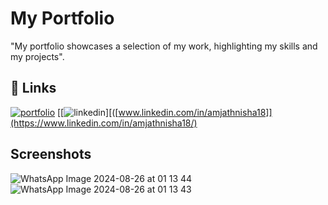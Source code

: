 
# My Portfolio

"My portfolio showcases a selection of my work, highlighting my skills and my projects".

## 🔗 Links
[![portfolio](https://img.shields.io/badge/my_portfolio-000?style=for-the-badge&logo=ko-fi&logoColor=white)](https://github.com/AmjathNisha/my-portfolio.git)
[[![linkedin](https://img.shields.io/badge/linkedin-0A66C2?style=for-the-badge&logo=linkedin&logoColor=white)][([www.linkedin.com/in/amjathnisha18]](https://www.linkedin.com/in/amjathnisha18/)



## Screenshots

![WhatsApp Image 2024-08-26 at 01 13 44](https://github.com/user-attachments/assets/bd53e2e2-d299-458f-8333-9aace785e2be)
![WhatsApp Image 2024-08-26 at 01 13 43](https://github.com/user-attachments/assets/cc23f362-bc3d-4ac9-befb-bd5677e3d936)
